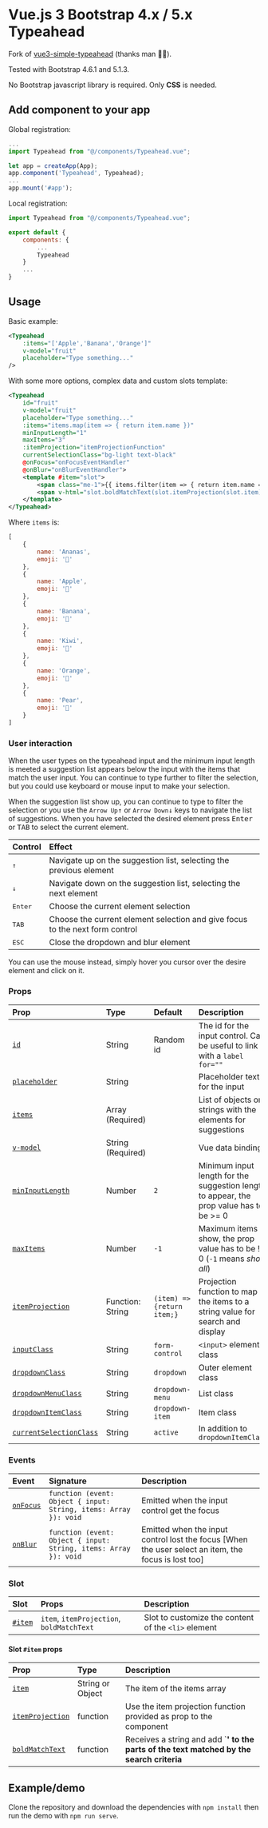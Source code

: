 # Vue.js 3 Bootstrap 4.x / 5.x Typeahead

Fork of [vue3-simple-typeahead](https://github.com/frikinside/vue3-simple-typeahead) (thanks man 👍🏻).

Tested with Bootstrap 4.6.1 and 5.1.3.

No Bootstrap javascript library is required. Only **CSS** is needed.

## Add component to your app

Global registration:

```javascript
...
import Typeahead from "@/components/Typeahead.vue";

let app = createApp(App);
app.component('Typeahead', Typeahead);
...
app.mount('#app');
```

Local registration:

```javascript
import Typeahead from "@/components/Typeahead.vue";

export default {
	components: {
		...
		Typeahead
	}
	...
}
```

## Usage

Basic example:

```xml
<Typeahead
	:items="['Apple','Banana','Orange']"
	v-model="fruit"
	placeholder="Type something..."
/>
```

With some more options, complex data and custom slots template:

```xml
<Typeahead
	id="fruit"
	v-model="fruit"
	placeholder="Type something..."
	:items="items.map(item => { return item.name })"
	minInputLength="1"
	maxItems="3"
	:itemProjection="itemProjectionFunction"
	currentSelectionClass="bg-light text-black"
	@onFocus="onFocusEventHandler"
	@onBlur="onBlurEventHandler">
	<template #item="slot">
		<span class="me-1">{{ items.filter(item => { return item.name == slot.item }).at(0).emoji }}</span>
		<span v-html="slot.boldMatchText(slot.itemProjection(slot.item))"></span>
	</template>
</Typeahead>
```

Where `items` is:
```javascript
[
	{
		name: 'Ananas',
		emoji: '🍍'
	},
	{
		name: 'Apple',
		emoji: '🍎'
	},
	{
		name: 'Banana',
		emoji: '🍌'
	},
	{
		name: 'Kiwi',
		emoji: '🥝'
	},
	{
		name: 'Orange',
		emoji: '🍊'
	},
	{
		name: 'Pear',
		emoji: '🍐'
	}
]
```

### User interaction

When the user types on the typeahead input and the minimum input length is meeted a suggestion list appears below the input with the items that match the user input.
You can continue to type further to filter the selection, but you could use keyboard or mouse input to make your selection.

When the suggestion list show up, you can continue to type to filter the selection or you use the `Arrow Up`<kbd>↑</kbd> or `Arrow Down`<kbd>↓</kbd> keys to navigate the list of suggestions. When you have selected the desired element press <kbd>Enter</kbd> or <kbd>TAB</kbd> to select the current element.

| Control          | Effect                                                                       |
| :--------------- | :--------------------------------------------------------------------------- |
| <kbd>↑</kbd>     | Navigate up on the suggestion list, selecting the previous element           |
| <kbd>↓</kbd>     | Navigate down on the suggestion list, selecting the next element             |
| <kbd>Enter</kbd> | Choose the current element selection                                         |
| <kbd>TAB</kbd>   | Choose the current element selection and give focus to the next form control |
| <kbd>ESC</kbd>   | Close the dropdown and blur element                                          |

You can use the mouse instead, simply hover you cursor over the desire element and click on it.

### Props

| Prop                                              | Type              | Default                    | Description                                                                             |
| :------------------------------------------------ | :---------------- | :------------------------- | :-------------------------------------------------------------------------------------- |
| [`id`](#id)                                       | String            | Random id                  | The id for the input control. Can be useful to link with a `label for=""`               |
| [`placeholder`](#placeholder)                     | String            |                            | Placeholder text for the input                                                          |
| [`items`](#items)                                 | Array (Required)  |                            | List of objects or strings with the elements for suggestions                            |
| [`v-model`](#v-model)                             | String (Required) |                            | Vue data binding                                                                        |
| [`minInputLength`](#minInputLength)               | Number            | `2`                        | Minimum input length for the suggestion length to appear, the prop value has to be >= 0 |
| [`maxItems`](#maxItems)                           | Number            | `-1`                       | Maximum items to show, the prop value has to be != 0 (`-1` means _show all_)            |
| [`itemProjection`](#itemProjection)               | Function: String  | `(item) => {return item;}` | Projection function to map the items to a string value for search and display           |
| [`inputClass`](#inputClass)                       | String            | `form-control`             | `<input>` element class                                                                 |
| [`dropdownClass`](#dropdownClass)                 | String            | `dropdown`                 | Outer element class                                                                     |
| [`dropdownMenuClass`](#dropdownMenuClass)         | String            | `dropdown-menu`            | List class                                                                              |
| [`dropdownItemClass`](#dropdownItemClass)         | String            | `dropdown-item`            | Item class                                                                              |
| [`currentSelectionClass`](#currentSelectionClass) | String            | `active`                   | In addition to `dropdownItemClass`                                                      |


### Events

| Event                       | Signature                                                        | Description                                                                                         |
| :-------------------------- | :--------------------------------------------------------------- | :-------------------------------------------------------------------------------------------------- |
| [`onFocus`](#onFocus)       | `function (event: Object { input: String, items: Array }): void` | Emitted when the input control get the focus                                                        |
| [`onBlur`](#onBlur)         | `function (event: Object { input: String, items: Array }): void` | Emitted when the input control lost the focus [When the user select an item, the focus is lost too] |

### Slot

| Slot             | Props                                     | Description                                         |
| :--------------- | :---------------------------------------- | :-------------------------------------------------- |
| [`#item`](#item) | `item`, `itemProjection`, `boldMatchText` | Slot to customize the content of the `<li>` element |

#### Slot `#item` props

| Prop                                | Type             | Description                                                                                  |
| :---------------------------------- | :--------------- | :------------------------------------------------------------------------------------------- |
| [`item`](#item)                     | String or Object | The item of the items array                                                                  |
| [`itemProjection`](#itemProjection) | function         | Use the item projection function provided as prop to the component                           |
| [`boldMatchText`](#boldMatchText)   | function         | Receives a string and add `<strong>' to the parts of the text matched by the search criteria |

## Example/demo

Clone the repository and download the dependencies with `npm install` then run the demo with `npm run serve`.